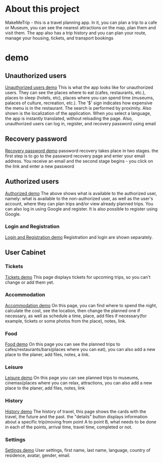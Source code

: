 # About this project
MakeMeTrip - this is a travel planning app. In it, you can plan a trip to a cafe or Museum, you can see the nearest attractions on the map, plan them and visit them. The app also has a trip history and you can plan your route, manage your housing, tickets, and transport bookings

# demo
## Unauthorized users
[Unauthorized users demo](https://youtu.be/xZNtZyCcq00)
This is what the app looks like for unauthorized users. They can see the places where to eat (cafes, restaurants, etc.), places to sleep (hotels, etc), places where you can spend time (museums, palaces of culture, recreation, etc.). The '$' sign indicates how expensive the menu is in the restaurant. The search is performed by proximity.
Also shown is the localization of the application. When you select a language, the app is instantly translated, without reloading the page.
Also, unauthorized users can log in, register, and recovery password using email
## Recovery password
[Recovery password demo](https://youtu.be/WvhzNBo0jMA)
password recovery takes place in two stages. the first step is to go to the password recovery page and enter your email address. You receive an email and the second stage begins - you click on the link and enter a new password
## Authorized users
[Authorized demo](http://www.youtube.com/watch?v=rF2Byi5Y0G8)
The above shows what is available to the authorized user, namely: what is available to the non-authorized user, as well as the user's account, where they can plan trips and/or view already planned trips. You can also log in using Google and register. It is also possible to register using Google.
### Login and Registration
[Login and Registration demo](https://youtu.be/w5tF3A9Es6s)
Registration and login are shown separately.
## User Cabinet
### Tickets
[Tickets demo](https://youtu.be/q26GTub_PaE)
This page displays tickets for upcoming trips, so you can't change or add them yet.
### Accommodation
[Accommodation demo](https://youtu.be/rRI-m5RCjX4)
On this page, you can find where to spend the night, calculate the cost, see the location, then change the planned one if necessary, as well as schedule a time, place, add files if necessary(for example, tickets or some photos from the place), notes, link.
### Food
[Food demo](https://youtu.be/t0BxzuzMZEI)
On this page you can see the planned trips to cafes/restaurants/bars(places where you can eat), you can also add a new place to the planer, add files, notes, a link.
### Leisure
[Leisure demo](https://youtu.be/cUeXWl1MdX0)
On this page you can see planned trips to museums, cinemas(places where you can relax, attractions, you can also add a new place to the planer, add files, notes, link
### History
[History demo](https://youtu.be/OUAia1EOs8o)
The history of travel, this page shows the cards with the travel, the future and the past. the "details" button displays information about a specific trip(moving from point A to point B, what needs to be done in each of the points, arrival time, travel time, completed or not.
### Settings
[Settings demo](https://youtu.be/Ezj_vQPotAY)
User settings, first name, last name, language, country of residence, avatar, gender, email.